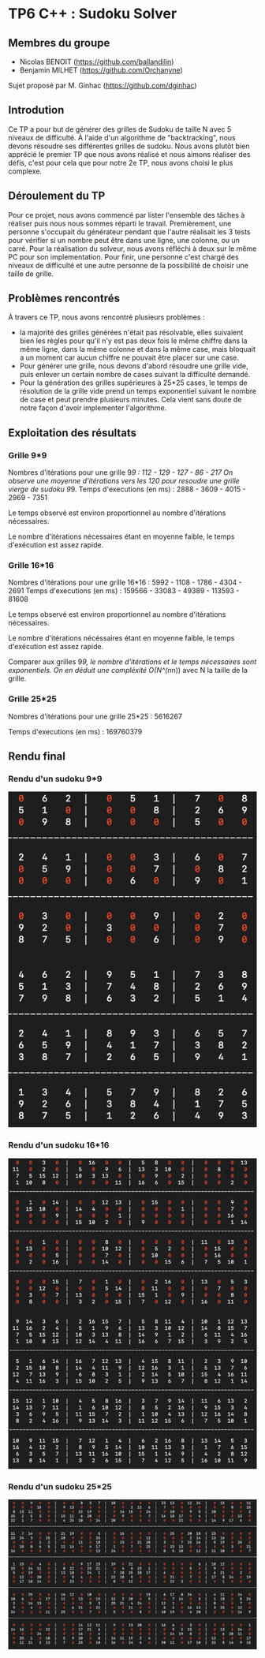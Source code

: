 # TP6 C++ : Sudoku Solver

## Membres du groupe

  - Nicolas BENOIT (https://github.com/ballandilin)
  - Benjamin MILHET (https://github.com/Orchanyne)


Sujet proposé par M. Ginhac (https://github.com/dginhac)

## Introdution
Ce TP a pour but de générer des grilles de Sudoku de taille N avec 5 niveaux de difficulté. À l'aide d'un algorithme de "backtracking", nous devons résoudre ses différentes grilles de sudoku. Nous avons plutôt bien apprécié le premier TP que nous avons réalisé et nous aimons réaliser des défis, c'est pour cela que pour notre 2e TP, nous avons choisi le plus complexe.


## Déroulement du TP
Pour ce projet, nous avons commencé par lister l'ensemble des tâches à réaliser puis nous nous sommes réparti le travail. Premièrement, une personne s'occupait du générateur pendant que l'autre réalisait les 3 tests pour vérifier si un nombre peut être dans une ligne, une colonne, ou un carré. Pour la réalisation du solveur, nous avons réfléchi à deux sur le même PC pour son implementation. Pour finir, une personne c'est chargé des niveaux de difficulté et une autre personne de la possibilité de choisir une taille de grille.


## Problèmes rencontrés
À travers ce TP, nous avons rencontré plusieurs problèmes :
  - la majorité des grilles générées n'était pas résolvable, elles suivaient bien les règles pour qu'il n'y est pas deux fois le même chiffre dans la même ligne, dans la même colonne et dans la même case, mais bloquait a un moment car aucun chiffre ne pouvait être placer sur une case.
  - Pour générer une grille, nous devons d'abord résoudre une grille vide, puis enlever un certain nombre de cases suivant la difficulté demandé.
  - Pour la génération des grilles supérieures à 25*25 cases, le temps de résolution de la grille vide prend un temps exponentiel suivant le nombre de case et peut prendre plusieurs minutes. Cela vient sans doute de notre façon d'avoir implementer l'algorithme.

## Exploitation des résultats
### Grille 9*9
Nombres d'itérations pour une grille 9*9 : 112 - 129 - 127 - 86 - 217
On observe une moyenne d'itérations vers les 120 pour resoudre une grille vierge de sudoku 9*9.
Temps d'executions (en ms) : 2888 - 3609 - 4015 - 2969 - 7351

Le temps observé est environ proportionnel au nombre d'itérations nécessaires.

Le nombre d'itérations nécessaires étant en moyenne faible, le temps d'exécution est assez rapide.


### Grille 16*16
Nombres d'itérations pour une grille 16*16 : 5992 - 1108 - 1786 - 4304 - 2691
Temps d'executions (en ms) : 159566 - 33083 - 49389 - 113593 - 81608

Le temps observé est environ proportionnel au nombre d'itérations nécessaires.

Le nombre d'itérations nécéssaires étant en moyenne faible, le temps d'exécution est assez rapide.

Comparer aux grilles 9*9, le nombre d'itérations et le temps nécessaires sont exponentiels. On en déduit une compléxité O(N^(n*n)) avec N la taille de la grille.

### Grille 25*25
Nombres d'itérations pour une grille 25*25 : 5616267

Temps d'executions (en ms) : 169760379

## Rendu final
### Rendu d'un sudoku 9*9
![alt text](https://github.com/Le-trio-de-l-enfer/Sudoku/blob/main/img/9.png?raw=true)

### Rendu d'un sudoku 16*16
![alt text](https://github.com/Le-trio-de-l-enfer/Sudoku/blob/main/img/16.png?raw=true)

### Rendu d'un sudoku 25*25
![alt text](https://github.com/Le-trio-de-l-enfer/Sudoku/blob/main/img/25.png?raw=true)


